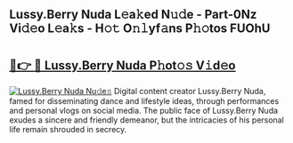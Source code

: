 ## Lussy.Berry Nuda L𝚎a𝚔ed N𝚞𝚍e - Part-0Nz Vi𝚍𝚎o L𝚎a𝚔s - H𝚘𝚝 O𝚗𝚕yf𝚊ns P𝚑𝚘tos FUOhU

# <h2><a href="http://kfdyeyk.oniu.top/?m=Lussy.Berry+Nuda">🔗👉 🔴 Lussy.Berry Nuda P𝚑ot𝚘𝚜 V𝚒d𝚎o</a></h2>

[![Lussy.Berry Nuda Nu𝚍e𝚜](https://i.imgur.com/0qMVB7G.gif)](http://kfdyeyk.oniu.top/?m=Lussy.Berry+Nuda)
Digital content creator Lussy.Berry Nuda, famed for disseminating dance and lifestyle ideas, through performances and personal vlogs on social media. The public face of Lussy.Berry Nuda exudes a sincere and friendly demeanor, but the intricacies of his personal life remain shrouded in secrecy.  
